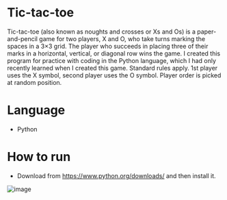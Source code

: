 # Tic-tac-toe
Tic-tac-toe (also known as noughts and crosses or Xs and Os) is a paper-and-pencil game for two players, X and O, who take turns marking the spaces in a 3×3 grid. The player who succeeds in placing three of their marks in a horizontal, vertical, or diagonal row wins the game.
I created this program for practice with coding in the Python language, which I had only recently learned when I created this game. Standard rules apply. 1st player uses the X symbol, second player uses the O symbol. Player order is picked at random position. 

# Language
- Python

# How to run
- Download from https://www.python.org/downloads/ and then install it.





![image](https://user-images.githubusercontent.com/54844992/64303648-aa49e100-cfa6-11e9-9f8c-08f0f450dfe5.png)
